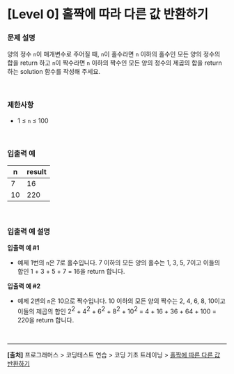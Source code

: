 # [Level 0] 홀짝에 따라 다른 값 반환하기

### 문제 설명
양의 정수 `n`이 매개변수로 주어질 때, `n`이 홀수라면 `n` 이하의 홀수인 모든 양의 정수의 합을 return 하고 `n`이 짝수라면 `n` 이하의 짝수인 모든 양의 정수의 제곱의 합을 return 하는 solution 함수를 작성해 주세요.

<br>

### 제한사항
* 1 ≤ `n` ≤ 100

<br>

### 입출력 예
|n|result|
|---|---|
|7|16|
|10|220|

<br>

### 입출력 예 설명
**입출력 예 #1**
* 예제 1번의 `n`은 7로 홀수입니다. 7 이하의 모든 양의 홀수는 1, 3, 5, 7이고 이들의 합인 1 + 3 + 5 + 7 = 16을 return 합니다.

**입출력 예 #2**
* 예제 2번의 `n`은 10으로 짝수입니다. 10 이하의 모든 양의 짝수는 2, 4, 6, 8, 10이고 이들의 제곱의 합인 2<span style="vertical-align: super">2</span> + 4<span style="vertical-align: super">2</span> + 6<span style="vertical-align: super">2</span> + 8<span style="vertical-align: super">2</span> + 10<span style="vertical-align: super">2</span> = 4 + 16 + 36 + 64 + 100 = 220을 return 합니다.

<br>

---
**[출처]** 프로그래머스 > 코딩테스트 연습 > 코딩 기초 트레이닝 > [홀짝에 따른 다른 값 반환하기](https://school.programmers.co.kr/learn/courses/30/lessons/181935)